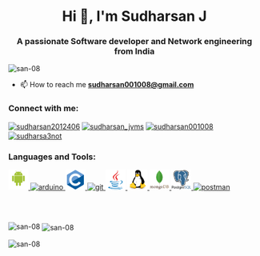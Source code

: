 <h1 align="center">Hi 👋, I'm Sudharsan J</h1>
<h3 align="center">A passionate Software developer and Network engineering from India</h3>

<p align="left"> <img src="https://komarev.com/ghpvc/?username=san-08&label=Profile%20views&color=0e75b6&style=flat" alt="san-08" /> </p>

- 📫 How to reach me **sudharsan001008@gmail.com**

<h3 align="left">Connect with me:</h3>
<p align="left">
<a href="https://linkedin.com/in/sudharsan2012406" target="blank"><img align="center" src="https://raw.githubusercontent.com/rahuldkjain/github-profile-readme-generator/master/src/images/icons/Social/linked-in-alt.svg" alt="sudharsan2012406" height="30" width="40" /></a>
<a href="https://instagram.com/sudharsan_jvms" target="blank"><img align="center" src="https://raw.githubusercontent.com/rahuldkjain/github-profile-readme-generator/master/src/images/icons/Social/instagram.svg" alt="sudharsan_jvms" height="30" width="40" /></a>
<a href="https://www.leetcode.com/sudharsan001008" target="blank"><img align="center" src="https://raw.githubusercontent.com/rahuldkjain/github-profile-readme-generator/master/src/images/icons/Social/leet-code.svg" alt="sudharsan001008" height="30" width="40" /></a>
<a href="https://auth.geeksforgeeks.org/user/sudharsa3not" target="blank"><img align="center" src="https://raw.githubusercontent.com/rahuldkjain/github-profile-readme-generator/master/src/images/icons/Social/geeks-for-geeks.svg" alt="sudharsa3not" height="30" width="40" /></a>
</p>

<h3 align="left">Languages and Tools:</h3>
<p align="left"> <a href="https://developer.android.com" target="_blank" rel="noreferrer"> <img src="https://raw.githubusercontent.com/devicons/devicon/master/icons/android/android-original-wordmark.svg" alt="android" width="40" height="40"/> </a> <a href="https://www.arduino.cc/" target="_blank" rel="noreferrer"> <img src="https://cdn.worldvectorlogo.com/logos/arduino-1.svg" alt="arduino" width="40" height="40"/> </a> <a href="https://www.cprogramming.com/" target="_blank" rel="noreferrer"> <img src="https://raw.githubusercontent.com/devicons/devicon/master/icons/c/c-original.svg" alt="c" width="40" height="40"/> </a> <a href="https://git-scm.com/" target="_blank" rel="noreferrer"> <img src="https://www.vectorlogo.zone/logos/git-scm/git-scm-icon.svg" alt="git" width="40" height="40"/> </a> <a href="https://www.java.com" target="_blank" rel="noreferrer"> <img src="https://raw.githubusercontent.com/devicons/devicon/master/icons/java/java-original.svg" alt="java" width="40" height="40"/> </a> <a href="https://www.linux.org/" target="_blank" rel="noreferrer"> <img src="https://raw.githubusercontent.com/devicons/devicon/master/icons/linux/linux-original.svg" alt="linux" width="40" height="40"/> </a> <a href="https://www.mongodb.com/" target="_blank" rel="noreferrer"> <img src="https://raw.githubusercontent.com/devicons/devicon/master/icons/mongodb/mongodb-original-wordmark.svg" alt="mongodb" width="40" height="40"/> </a> <a href="https://www.postgresql.org" target="_blank" rel="noreferrer"> <img src="https://raw.githubusercontent.com/devicons/devicon/master/icons/postgresql/postgresql-original-wordmark.svg" alt="postgresql" width="40" height="40"/> </a> <a href="https://postman.com" target="_blank" rel="noreferrer"> <img src="https://www.vectorlogo.zone/logos/getpostman/getpostman-icon.svg" alt="postman" width="40" height="40"/> </a> </p><br></br>

<p><img align="left" src="https://github-readme-stats.vercel.app/api/top-langs?username=san-08&show_icons=true&locale=en&layout=compact" alt="san-08" /></p>

<p>&nbsp;<img align="center" src="https://github-readme-stats.vercel.app/api?username=san-08&show_icons=true&locale=en" alt="san-08" /></p>

<p><img align="center" src="https://github-readme-streak-stats.herokuapp.com/?user=san-08&" alt="san-08" /></p>
